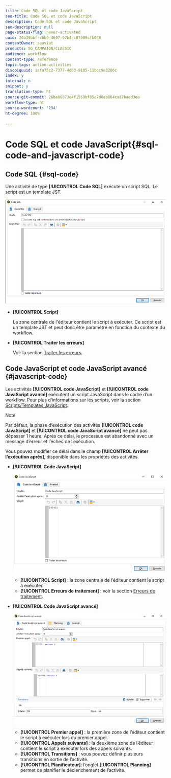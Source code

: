 ```yaml
---
title: Code SQL et code JavaScript
seo-title: Code SQL et code JavaScript
description: Code SQL et code JavaScript
seo-description: null
page-status-flag: never-activated
uuid: 20a39bbf-c6b0-4697-97b4-c07609cfb048
contentOwner: sauviat
products: SG_CAMPAIGN/CLASSIC
audience: workflow
content-type: reference
topic-tags: action-activities
discoiquuid: 1afa75c2-7377-4d03-9105-11bcc9e3206c
index: y
internal: n
snippet: y
translation-type: ht
source-git-commit: 26ba86073e4f1569bf05a7d8aa864ca87baed3ea
workflow-type: ht
source-wordcount: '234'
ht-degree: 100%

---
```



# Code SQL et code JavaScript{#sql-code-and-javascript-code}

## Code SQL {#sql-code}

Une activité de type **[!UICONTROL Code SQL]** exécute un script SQL. Le script est un template JST.

![](assets/sql_code.png)

* **[!UICONTROL Script]**

   La zone centrale de l&#39;éditeur contient le script à exécuter. Ce script est un template JST et peut donc être paramétré en fonction du contexte du workflow.

* **[!UICONTROL Traiter les erreurs]**

   Voir la section [Traiter les erreurs](../../workflow/using/monitoring-workflow-execution.md#processing-errors).

## Code JavaScript et code JavaScript avancé {#javascript-code}

Les activités **[!UICONTROL code JavaScript]** et **[!UICONTROL code JavaScript avancé]** exécutent un script JavaScript dans le cadre d’un workflow. Pour plus d’informations sur les scripts, voir la section [Scripts/Templates JavaScript](../../workflow/using/javascript-scripts-and-templates.md).

>[!NOTE]
>
>Par défaut, la phase d’exécution des activités **[!UICONTROL code JavaScript]** et **[!UICONTROL code JavaScript avancé]** ne peut pas dépasser 1 heure. Après ce délai, le processus est abandonné avec un message d’erreur et l’échec de l’exécution.
>
>Vous pouvez modifier ce délai dans le champ **[!UICONTROL Arrêter l’exécution après]**, disponible dans les propriétés des activités.

* **[!UICONTROL Code JavaScript]**

   ![](assets/javascript_code.png)

   * **[!UICONTROL Script]** : la zone centrale de l’éditeur contient le script à exécuter.
   * **[!UICONTROL Erreurs de traitement]** : voir la section [Erreurs de traitement](../../workflow/using/monitoring-workflow-execution.md#processing-errors).

* **[!UICONTROL Code JavaScript avancé]**

   ![](assets/advanced_javascript_code.png)

   * **[!UICONTROL Premier appel]** : la première zone de l’éditeur contient le script à exécuter lors du premier appel.
   * **[!UICONTROL Appels suivants]** : la deuxième zone de l’éditeur contient le script à exécuter lors des appels suivants.
   * **[!UICONTROL Transitions]** : vous pouvez définir plusieurs transitions en sortie de l’activité.
   * **[!UICONTROL Planificateur]**: l’onglet **[!UICONTROL Planning]** permet de planifier le déclenchement de l’activité.
